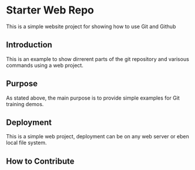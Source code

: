 # Starter Web Repo

This is a simple website project for showing how to use Git and Github

## Introduction

This is an example to show dirrerent parts of the git repository and varisous commands using a web project.

## Purpose

As stated above, the main purpose is to provide simple examples for Git training demos.

## Deployment

This is a simple web project, deployment can be on any web server or eben local file system.

## How to Contribute
